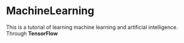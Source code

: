 # MachineLearning
This is a tutorial of learning machine learning and artificial intelligence. Through **TensorFlow**
